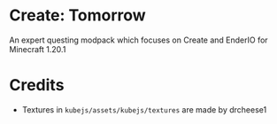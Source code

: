 # Create: Tomorrow

An expert questing modpack which focuses on Create and EnderIO for Minecraft 1.20.1

# Credits

- Textures in `kubejs/assets/kubejs/textures` are made by drcheese1